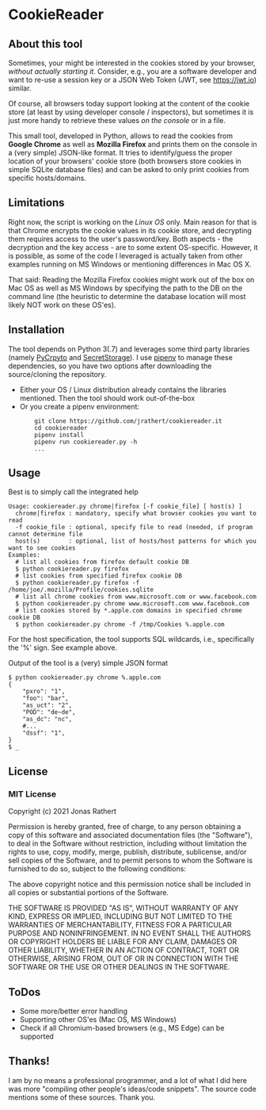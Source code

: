 # CookieReader

## About this tool

Sometimes, your might be interested in the cookies stored by your browser, _without actually starting it_. 
Consider, e.g., you are a software developer and want to re-use a session key or a JSON Web Token (JWT, 
see https://jwt.io) similar. 

Of course, all browsers today support looking at the content of the cookie store (at least by using developer 
console / inspectors), but sometimes it is just more handy to retrieve these values _on the console_ or in a file.

This small tool, developed in Python, allows to read the cookies from **Google Chrome** as well as **Mozilla Firefox** and
prints them on the console in a (very simple) JSON-like format. It tries to identify/guess the proper location of
your browsers' cookie store (both browsers store cookies in simple SQLite database files) and can be asked to 
only print cookies from specific hosts/domains.

## Limitations

Right now, the script is working on the _Linux OS_ only. Main reason for that is that Chrome encrypts the cookie 
values in its cookie store, and decrypting them requires access to the user's password/key.  Both aspects - the 
decryption and the key access - are to some extent OS-specific. However, it is possible, as some of the code I
leveraged is actually taken from other examples running on MS Windows or mentioning differences in Mac OS X.

That said: Reading the Mozilla Firefox cookies might work out of the box on Mac OS as well as MS Windows by
specifying the path to the DB on the command line (the heuristic to determine the database location will most
likely NOT work on these OS'es).

## Installation

The tool depends on Python 3(.7) and leverages some third party libraries (namely 
[PyCrpyto](https://pypi.org/project/pycrypto/) and [SecretStorage](https://pypi.org/project/SecretStorage/)). 
I use [pipenv](https://pipenv.pypa.io/) to manage these dependencies, so you have two options after downloading 
the source/cloning the repository. 
- Either your OS / Linux distribution already contains the libraries mentioned. Then the tool should work 
  out-of-the-box
- Or you create a pipenv environment:
  ```
      git clone https://github.com/jrathert/cookiereader.it
      cd cookiereader
      pipenv install 
      pipenv run cookiereader.py -h
      ...
  ```

## Usage

Best is to simply call the integrated help
```
Usage: cookiereader.py chrome|firefox [-f cookie_file] [ host(s) ]
  chrome|firefox : mandatory, specify what browser cookies you want to read
  -f cookie_file : optional, specify file to read (needed, if program cannot determine file
  host(s)        : optional, list of hosts/host patterns for which you want to see cookies
Examples:
  # list all cookies from firefox default cookie DB
  $ python cookiereader.py firefox 
  # list cookies from specified firefox cookie DB
  $ python cookiereader.py firefox -f /home/joe/.mozilla/Profile/cookies.sqlite
  # list all chrome cookies from www.microsoft.com or www.facebook.com
  $ python cookiereader.py chrome www.microsoft.com www.facebook.com
  # list cookies stored by *.apple.com domains in specified chrome cookie DB
  $ python cookiereader.py chrome -f /tmp/Cookies %.apple.com
```
For the host specification, the tool supports SQL wildcards, i.e., specifically the '%' sign. See example above.

Output of the tool is a (very) simple JSON format

```
$ python cookiereader.py chrome %.apple.com
{
    "pxro": "1",
    "foo": "bar",
    "as_uct": "2",
    "POD": "de~de",
    "as_dc": "nc",
    #...
    "dssf": "1",
}
$ _
```

## License

### MIT License

Copyright (c) 2021 Jonas Rathert

Permission is hereby granted, free of charge, to any person obtaining a copy
of this software and associated documentation files (the "Software"), to deal
in the Software without restriction, including without limitation the rights
to use, copy, modify, merge, publish, distribute, sublicense, and/or sell
copies of the Software, and to permit persons to whom the Software is
furnished to do so, subject to the following conditions:

The above copyright notice and this permission notice shall be included in all
copies or substantial portions of the Software.

THE SOFTWARE IS PROVIDED "AS IS", WITHOUT WARRANTY OF ANY KIND, EXPRESS OR
IMPLIED, INCLUDING BUT NOT LIMITED TO THE WARRANTIES OF MERCHANTABILITY,
FITNESS FOR A PARTICULAR PURPOSE AND NONINFRINGEMENT. IN NO EVENT SHALL THE
AUTHORS OR COPYRIGHT HOLDERS BE LIABLE FOR ANY CLAIM, DAMAGES OR OTHER
LIABILITY, WHETHER IN AN ACTION OF CONTRACT, TORT OR OTHERWISE, ARISING FROM,
OUT OF OR IN CONNECTION WITH THE SOFTWARE OR THE USE OR OTHER DEALINGS IN THE
SOFTWARE.

## ToDos

- Some more/better error handling
- Supporting other OS'es (Mac OS, MS Windows)
- Check if all Chromium-based browsers (e.g., MS Edge) can be supported

## Thanks!

I am by no means a professional programmer, and a lot of what I did here was more "compiling other people's 
ideas/code snippets". The source code mentions some of these sources. Thank you. 

